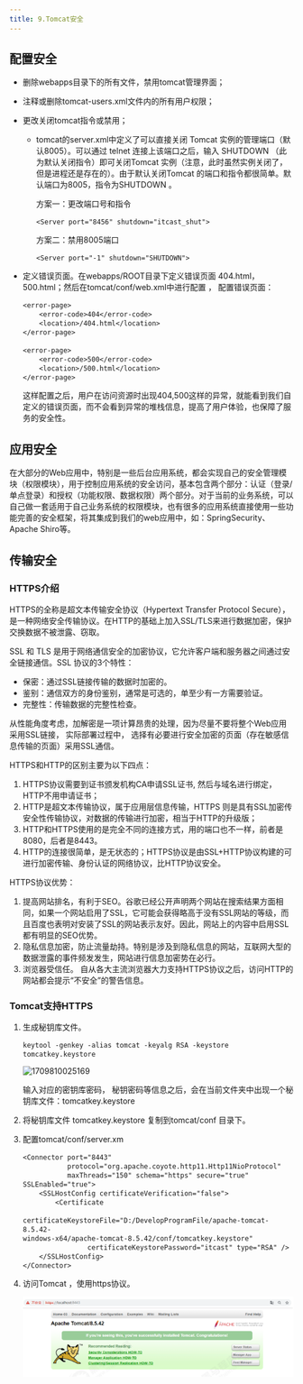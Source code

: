 ```yaml
---
title: 9.Tomcat安全
---
```

## 配置安全

* 删除webapps目录下的所有文件，禁用tomcat管理界面；
* 注释或删除tomcat-users.xml文件内的所有用户权限；
* 更改关闭tomcat指令或禁用；

  * tomcat的server.xml中定义了可以直接关闭 Tomcat 实例的管理端口（默认8005）。可以通过 telnet 连接上该端口之后，输入 SHUTDOWN （此为默认关闭指令）即可关闭Tomcat 实例（注意，此时虽然实例关闭了，但是进程还是存在的）。由于默认关闭Tomcat 的端口和指令都很简单。默认端口为8005，指令为SHUTDOWN 。

    方案一：更改端口号和指令

    ```
    <Server port="8456" shutdown="itcast_shut">
    ```

    方案二：禁用8005端口

    ```
    <Server port="‐1" shutdown="SHUTDOWN">
    ```
* 定义错误页面。在webapps/ROOT目录下定义错误页面 404.html，500.html；然后在tomcat/conf/web.xml中进行配置 ， 配置错误页面：

  ```
  <error‐page>
      <error‐code>404</error‐code>
      <location>/404.html</location>
  </error‐page>

  <error‐page>
      <error‐code>500</error‐code>
      <location>/500.html</location>
  </error‐page>
  ```

  这样配置之后，用户在访问资源时出现404,500这样的异常，就能看到我们自定义的错误页面，而不会看到异常的堆栈信息，提高了用户体验，也保障了服务的安全性。

## 应用安全

在大部分的Web应用中，特别是一些后台应用系统，都会实现自己的安全管理模块（权限模块），用于控制应用系统的安全访问，基本包含两个部分：认证（登录/单点登录）和授权（功能权限、数据权限）两个部分。对于当前的业务系统，可以自己做一套适用于自己业务系统的权限模块，也有很多的应用系统直接使用一些功能完善的安全框架，将其集成到我们的web应用中，如：SpringSecurity、Apache Shiro等。

## 传输安全

### HTTPS介绍

HTTPS的全称是超文本传输安全协议（Hypertext Transfer Protocol Secure），是一种网络安全传输协议。在HTTP的基础上加入SSL/TLS来进行数据加密，保护交换数据不被泄露、窃取。

SSL 和 TLS 是用于网络通信安全的加密协议，它允许客户端和服务器之间通过安全链接通信。SSL 协议的3个特性：

* 保密：通过SSL链接传输的数据时加密的。
* 鉴别：通信双方的身份鉴别，通常是可选的，单至少有一方需要验证。
* 完整性：传输数据的完整性检查。

从性能角度考虑，加解密是一项计算昂贵的处理，因为尽量不要将整个Web应用采用SSL链接， 实际部署过程中， 选择有必要进行安全加密的页面（存在敏感信息传输的页面）采用SSL通信。

HTTPS和HTTP的区别主要为以下四点：

1. HTTPS协议需要到证书颁发机构CA申请SSL证书, 然后与域名进行绑定，HTTP不用申请证书；
2. HTTP是超文本传输协议，属于应用层信息传输，HTTPS 则是具有SSL加密传安全性传输协议，对数据的传输进行加密，相当于HTTP的升级版；
3. HTTP和HTTPS使用的是完全不同的连接方式，用的端口也不一样，前者是8080，后者是8443。
4. HTTP的连接很简单，是无状态的；HTTPS协议是由SSL+HTTP协议构建的可进行加密传输、身份认证的网络协议，比HTTP协议安全。

HTTPS协议优势：

1. 提高网站排名，有利于SEO。谷歌已经公开声明两个网站在搜索结果方面相同，如果一个网站启用了SSL，它可能会获得略高于没有SSL网站的等级，而且百度也表明对安装了SSL的网站表示友好。因此，网站上的内容中启用SSL都有明显的SEO优势。
2. 隐私信息加密，防止流量劫持。特别是涉及到隐私信息的网站，互联网大型的数据泄露的事件频发发生，网站进行信息加密势在必行。
3. 浏览器受信任。 自从各大主流浏览器大力支持HTTPS协议之后，访问HTTP的网站都会提示“不安全”的警告信息。

### Tomcat支持HTTPS

1. 生成秘钥库文件。

   ```
   keytool ‐genkey ‐alias tomcat ‐keyalg RSA ‐keystore tomcatkey.keystore
   ```
   ![1709810025169](https://vscode-remote+ssh-002dremote-002b192-002e168-002e123-002e132.vscode-resource.vscode-cdn.net/data/app/gitrepo/docusaurus/docs/03.operation/06.tomcat/images/1709810025169.png)

   输入对应的密钥库密码， 秘钥密码等信息之后，会在当前文件夹中出现一个秘钥库文件：tomcatkey.keystore
2. 将秘钥库文件 tomcatkey.keystore 复制到tomcat/conf 目录下。
3. 配置tomcat/conf/server.xm

   ```
   <Connector port="8443"
              protocol="org.apache.coyote.http11.Http11NioProtocol"
              maxThreads="150" schema="https" secure="true" SSLEnabled="true">
       <SSLHostConfig certificateVerification="false">
           <Certificate
                   certificateKeystoreFile="D:/DevelopProgramFile/apache‐tomcat‐8.5.42‐
   windows‐x64/apache‐tomcat‐8.5.42/conf/tomcatkey.keystore"
                   certificateKeystorePassword="itcast" type="RSA" />
       </SSLHostConfig>
   </Connector>
   ```
4. 访问Tomcat ，使用https协议。

   ![1709810449672](images/1709810449672.png)
